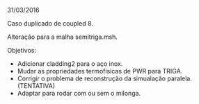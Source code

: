 31/03/2016

Caso duplicado de coupled 8.

Alteração para a malha semitriga.msh.

Objetivos:
- Adicionar cladding2 para o aço inox.
- Mudar as propriedades termofísicas de PWR para TRIGA.
- Corrigir o problema de reconstrução 
  da simualação paralela. (TENTATIVA)
- Adaptar para rodar com ou sem o milonga.




